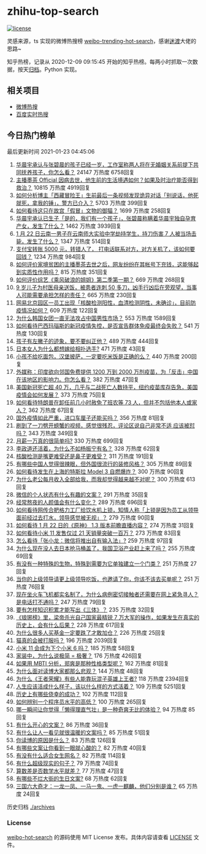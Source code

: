 # zhihu-top-search

[![license](https://img.shields.io/github/license/Arrackisarookie/zhihu-top-search)](https://github.com/Arrackisarookie/zhihu-top-search/blob/master/LICENSE)

灵感来源，ts 实现的微博热搜榜 [weibo-trending-hot-search](https://github.com/justjavac/weibo-trending-hot-search)，感谢[迷渡](https://github.com/justjavac)大佬的思路~

知乎热榜，记录从 2020-12-09 09:15:45 开始的知乎热榜。每两小时抓取一次数据，按天[归档](./archives)。Python 实现。

## 相关项目
+ [微博热搜](https://github.com/Arrackisarookie/weibo-hot-search)
+ [百度实时热搜](https://github.com/Arrackisarookie/baidu-hot-search)

## 今日热门榜单

<!-- Rank Begin -->

最后更新时间 2021-01-23 04:45:06

1. [华晨宇承认与张碧晨的孩子已经一岁，工作室称两人将在无婚姻关系前提下共同抚养孩子，你怎么看？](https://www.zhihu.com/question/440533019) 24147 万热度 6758回复
1. [主播墨茶 Official 因病去世，他生前的生活境遇如何？如果及时治疗能否得到救治？](https://www.zhihu.com/question/440488455) 10815 万热度 4919回复
1. [如何分析博主「西藏冒险王」生前最后一条视频发现诡异对话「别说话，他死就死，拿我的锤」，警方已介入？](https://www.zhihu.com/question/440226087) 5703 万热度 399回复
1. [如何看待这只在故宫「假冒」文物的御猫？](https://www.zhihu.com/question/440467237) 1699 万热度 258回复
1. [华晨宇承认已生子「是的，我们有一个孩子」，张碧晨称瞒着华晨宇独自孕育产女，发生了什么？](https://www.zhihu.com/question/440653074) 1462 万热度 3939回复
1. [1 月 22 日云南一男子在云南师大实验中学劫持学生，持刀伤害 7 人被当场击毙，发生了什么？](https://www.zhihu.com/question/440668867) 1347 万热度 514回复
1. [支付宝转账 5000 元，转错人了， 打电话联系对方，对方关机了，该如何要回钱？](https://www.zhihu.com/question/351571558) 1234 万热度 984回复
1. [如何评价家境贫困的主播墨茶去世之后，网友纷纷在其帐号下充钱，这能够起到实质性作用吗？](https://www.zhihu.com/question/440580116) 815 万热度 351回复
1. [如何评价综艺《乘风破浪的姐姐》第二季第一期？](https://www.zhihu.com/question/440495686) 669 万热度 268回复
1. [9 岁儿子为村医母亲送饭，被患者连刺 50 多刀，凶手行凶后在旁观望，当事人可能需要承担怎样的责任？](https://www.zhihu.com/question/440474614) 665 万热度 230回复
1. [网易北京园区一员工出现「核酸检测阳性，血清检测阴性，未确诊」，目前防疫情况如何？](https://www.zhihu.com/question/440612191) 609 万热度 122回复
1. [为什么韩国女团一直无法攻占中国男性市场？](https://www.zhihu.com/question/40421595) 553 万热度 1589回复
1. [如何看待巴西玛瑙斯的新冠疫情失控，是否宣告群体免疫最终会失败？](https://www.zhihu.com/question/440392936) 541 万热度 130回复
1. [孩子有左撇子的迹象，要不要纠正他？](https://www.zhihu.com/question/439923460) 489 万热度 444回复
1. [日本女人为什么都想嫁给相扑选手?](https://www.zhihu.com/question/352910962) 471 万热度 43回复
1. [小孩不给吃面包，汉堡披萨，一定要吃米饭是正确的么？](https://www.zhihu.com/question/440509928) 440 万热度 200回复
1. [外媒称：印度欲向邻国免费提供 1200 万到 2000 万剂疫苗，为「反击」中国在该地区的影响力。你怎么看？](https://www.zhihu.com/question/440644762) 382 万热度 47回复
1. [美国新冠死亡超 40 万，几乎与二战死亡人数持平，纽约疫苗库存告急，美国疫情会如何发展？](https://www.zhihu.com/question/440233827) 373 万热度 75回复
1. [如何看待特朗普在卸任前几小时赦免了班农等 73 人，但并不包括他本人或家人？](https://www.zhihu.com/question/440291155) 362 万热度 67回复
1. [国外疫情如此严重，进口车厘子还能买吗？](https://www.zhihu.com/question/434562414) 356 万热度 81回复
1. [刷到了一刀劈开螃蟹的视频，感觉很残忍，评论区说自己非常不适 应该被怼吗？](https://www.zhihu.com/question/440222130) 343 万热度 349回复
1. [月薪一万真的很简单吗?](https://www.zhihu.com/question/438452552) 330 万热度 699回复
1. [李政道还活着，为什么不如杨振宁有名？](https://www.zhihu.com/question/439675869) 328 万热度 62回复
1. [核酸检测是嘴更难受还是鼻子更难受？](https://www.zhihu.com/question/392297441) 311 万热度 191回复
1. [有哪些中国人觉得很辣眼，但外国很流行的装修风格？](https://www.zhihu.com/question/439492399) 305 万热度 89回复
1. [如何看待发生在上海的特斯拉 Model 3 自燃爆炸？](https://www.zhihu.com/question/440225183) 300 万热度 90回复
1. [为什么老公每月收入全部给我，而我却觉得越来越不对呢？](https://www.zhihu.com/question/434293862) 300 万热度 613回复
1. [微信的个人状态有什么有趣的文案？](https://www.zhihu.com/question/440514246) 291 万热度 35回复
1. [经常熬夜的人颜值会有什么变化？](https://www.zhihu.com/question/271403665) 289 万热度 696回复
1. [如何看待网传合肥格力工厂给饮水机上锁，知情人称「上锁是因为员工从领导面前经过去打水，领导感觉被无视」？](https://www.zhihu.com/question/440586959) 279 万热度 90回复
1. [如何看待 1 月 22 日的《原神》 1.3 版本前瞻直播内容？](https://www.zhihu.com/question/440681560) 274 万热度 31回复
1. [如何看待小米 11 发售仅过 21 天销量突破一百万？](https://www.zhihu.com/question/440580095) 273 万热度 83回复
1. [怎么看待「张小龙：微信将推出自有输入法」?](https://www.zhihu.com/question/440253344) 259 万热度 97回复
1. [为什么现在没人去日本抢马桶盖了，我国卫浴产业赶上来了吗？](https://www.zhihu.com/question/440274624) 255 万热度 69回复
1. [有没有一种特殊的生物，特殊到需要为它单独建立一个门类？](https://www.zhihu.com/question/440155266) 251 万热度 27回复
1. [当你的上级领导请更上级领导吃饭，也邀请了你，你该不该去买单呢？](https://www.zhihu.com/question/440020824) 251 万热度 76回复
1. [现在坐火车飞机都实名制了，为什么病例密切接触者还需要在网上紧急寻人？是电话打不通吗？](https://www.zhihu.com/question/440555441) 247 万热度 79回复
1. [要有怎样知识积累才能写出《三体》？](https://www.zhihu.com/question/440035614) 235 万热度 32回复
1. [《琅琊榜》里，梁帝杀光自己国家最精锐 7 万大军的操作，如果发生在真实的历史上，会有什么后果？](https://www.zhihu.com/question/424322892) 228 万热度 617回复
1. [为什么很多人买基金一定要跌了才敢加仓？](https://www.zhihu.com/question/440460820) 226 万热度 25回复
1. [猫真的会被打服吗？](https://www.zhihu.com/question/348013324) 196 万热度 2039回复
1. [小米 11 会成为下个小米 6 吗？](https://www.zhihu.com/question/436962626) 185 万热度 58回复
1. [家装中，为什么说极简 = 极奢？](https://www.zhihu.com/question/400503998) 176 万热度 426回复
1. [如果用 MBTI 分析，郑爽是那种性格类型呢？](https://www.zhihu.com/question/365618548) 162 万热度 81回复
1. [为什么面对读博大家都那么悲观？](https://www.zhihu.com/question/439204161) 144 万热度 48回复
1. [为什么《王者荣耀》有些人能靠玩混子英雄上王者?](https://www.zhihu.com/question/328458184) 118 万热度 2394回复
1. [人生应该活成什么样子，该以什么样的方式活着？](https://www.zhihu.com/question/290003248) 109 万热度 5251回复
1. [历史上有哪些侥幸的成功？](https://www.zhihu.com/question/58096641) 102 万热度 112回复
1. [如何辨别一个程序员水平的高低？](https://www.zhihu.com/question/35194924) 100 万热度 265回复
1. [哪一瞬间让你觉得「懒得理直气壮」是一种奇爽无比的体验？](https://www.zhihu.com/question/439968079) 94 万热度 85回复
1. [有什么开心的文案？](https://www.zhihu.com/question/439817097) 86 万热度 36回复
1. [有什么让人一看见就很温暖的文案吗？](https://www.zhihu.com/question/435685195) 85 万热度 51回复
1. [你读博的原因是什么？](https://www.zhihu.com/question/437012020) 83 万热度 126回复
1. [有哪些文案让你看到一眼就心酸的？](https://www.zhihu.com/question/437834213) 82 万热度 40回复
1. [有没有什么适合女生网名？](https://www.zhihu.com/question/382831436) 82 万热度 114回复
1. [有什么超级现实的句子？](https://www.zhihu.com/question/407710085) 79 万热度 74回复
1. [算数差是否数学水平就差？](https://www.zhihu.com/question/439926330) 77 万热度 47回复
1. [有哪些不烂大街的生日文案?](https://www.zhihu.com/question/437494261) 68 万热度 62回复
1. [三国六大奇才：一龙一凤、一马一鬼、一虎一麒麟，他们分别是谁？](https://www.zhihu.com/question/440017706) 65 万热度 24回复
<!-- Rank End -->

历史归档 [./archives](./archives)

### License

[weibo-hot-search](https://github.com/Arrackisarookie/zhihu-top-search) 的源码使用 MIT License 发布。具体内容请查看 [LICENSE](./LICENSE) 文件。
